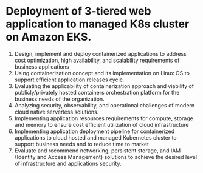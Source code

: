 # Deployment of 3-tiered web application to managed K8s cluster on Amazon EKS.
1. Design, implement and deploy containerized applications to address cost optimization, high availability, and scalability requirements of business applications
2. Using containerization concept and its implementation on Linux OS to support efficient application releases cycle.
3. Evaluating the applicability of containerization approach and viability of publicly/privately hosted containers orchestration platform for the business needs of the organization.
4.  Analyzing security, observability, and operational challenges of modern cloud native serverless solutions.
5. Implementing application resources requirements for compute, storage and memory to ensure cost efficient utilization of cloud infrastructure
6. Implementing application deployment pipeline for containerized applications to cloud hosted and managed Kubernetes cluster to support business needs and to reduce time to market
7.  Evaluate and recommend networking, persistent storage, and IAM (Identity and Access Management) solutions to achieve the desired level of infrastructure and applications security.
